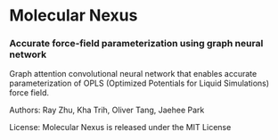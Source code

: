 # Molecular Nexus
### Accurate force-field parameterization using graph neural network

Graph attention convolutional neural network that enables accurate parameterization of OPLS (Optimized Potentials for Liquid Simulations) force field.

Authors: Ray Zhu, Kha Trih, Oliver Tang, Jaehee Park

License: Molecular Nexus is released under the MIT License